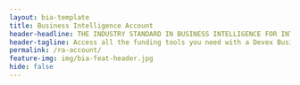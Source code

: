 ```yaml
---
layout: bia-template
title: Business Intelligence Account
header-headline: THE INDUSTRY STANDARD IN BUSINESS INTELLIGENCE FOR INTERNATIONAL DEVELOPMENT ORGANIZATIONS
header-tagline: Access all the funding tools you need with a Devex Business Intelligence Account.
permalink: /ra-account/
feature-img: img/bia-feat-header.jpg
hide: false
---
```

